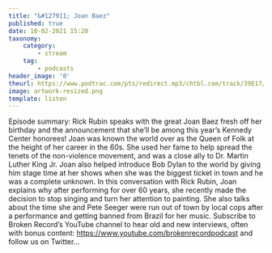 ```yaml
---
title: "&#127911; Joan Baez"
published: true
date: 10-02-2021 15:20
taxonomy:
    category:
        - stream
    tag:
        - podcasts
header_image: '0'
theurl: https://www.podtrac.com/pts/redirect.mp3/chtbl.com/track/39E17/traffic.megaphone.fm/HSW2108880014.mp3?updated=1612845757
image: artwork-resized.png
template: listen
--- 
```

Episode summary: Rick Rubin speaks with the great Joan Baez fresh off her birthday and the announcement that she’ll be among this year’s Kennedy Center honorees! Joan was known the world over as the Queen of Folk at the height of her career in the 60s. She used her fame to help spread the tenets of the non-violence movement, and was a close ally to Dr. Martin Luther King Jr. Joan also helped introduce Bob Dylan to the world by giving him stage time at her shows when she was the biggest ticket in town and he was a complete unknown. In this conversation with Rick Rubin, Joan explains why after performing for over 60 years, she recently made the decision to stop singing and turn her attention to painting. She also talks about the time she and Pete Seeger were run out of town by local cops after a performance and getting banned from Brazil for her music. Subscribe to Broken Record’s YouTube channel to hear old and new interviews, often with bonus content: https://www.youtube.com/brokenrecordpodcast and follow us on Twitter…
